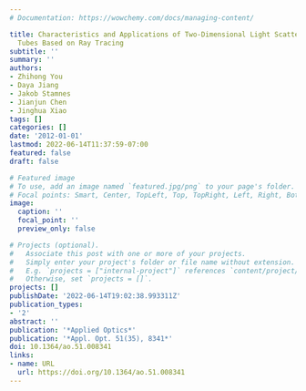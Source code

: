 ```yaml
---
# Documentation: https://wowchemy.com/docs/managing-content/

title: Characteristics and Applications of Two-Dimensional Light Scattering By Cylindrical
  Tubes Based on Ray Tracing
subtitle: ''
summary: ''
authors:
- Zhihong You
- Daya Jiang
- Jakob Stamnes
- Jianjun Chen
- Jinghua Xiao
tags: []
categories: []
date: '2012-01-01'
lastmod: 2022-06-14T11:37:59-07:00
featured: false
draft: false

# Featured image
# To use, add an image named `featured.jpg/png` to your page's folder.
# Focal points: Smart, Center, TopLeft, Top, TopRight, Left, Right, BottomLeft, Bottom, BottomRight.
image:
  caption: ''
  focal_point: ''
  preview_only: false

# Projects (optional).
#   Associate this post with one or more of your projects.
#   Simply enter your project's folder or file name without extension.
#   E.g. `projects = ["internal-project"]` references `content/project/deep-learning/index.md`.
#   Otherwise, set `projects = []`.
projects: []
publishDate: '2022-06-14T19:02:38.993311Z'
publication_types:
- '2'
abstract: ''
publication: '*Applied Optics*'
publication: '*Appl. Opt. 51(35), 8341*'
doi: 10.1364/ao.51.008341
links:
- name: URL
  url: https://doi.org/10.1364/ao.51.008341
---
```

